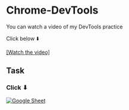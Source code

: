# Chrome-DevTools
You can watch a video of my DevTools practice

Click below ⬇️

[[Watch the video]](https://www.youtube.com/watch?v=jtwYdABIJTE&list=PL7eEoRrEziNTvLuJ39axLrQBlhcTIRvRM)

## Task

### Click           ⬇

[![Google Sheet](https://jiahaog.github.io/nativefier-icons/files/google-sheets.ico)](https://docs.google.com/spreadsheets/d/1KK2uHMQUbjn3pe6POsxeNspkvgtd_UT3eCjboPyxmQI/edit#gid=0)
